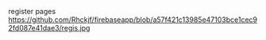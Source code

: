 register pages
https://github.com/Rhckjf/firebaseapp/blob/a57f421c13985e47103bce1cec92fd087e41dae3/regis.jpg
